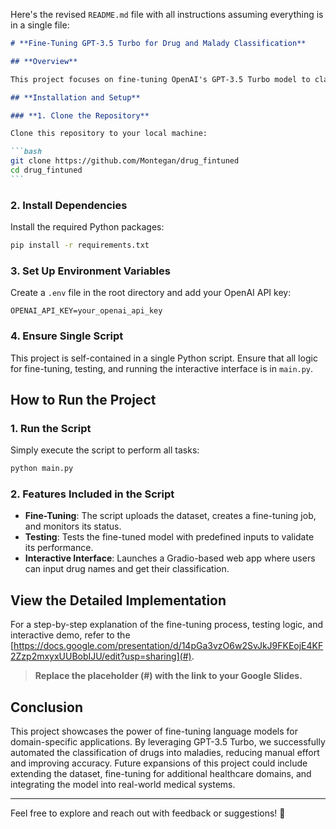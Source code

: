 Here's the revised `README.md` file with all instructions assuming everything is in a single file:

````markdown
# **Fine-Tuning GPT-3.5 Turbo for Drug and Malady Classification**

## **Overview**

This project focuses on fine-tuning OpenAI's GPT-3.5 Turbo model to classify drugs into specific medical maladies. By training the model with a domain-specific dataset, it achieves greater accuracy and relevance for use in healthcare-related applications. The goal is to automate the process of drug classification and improve decision-making efficiency.

## **Installation and Setup**

### **1. Clone the Repository**

Clone this repository to your local machine:

```bash
git clone https://github.com/Montegan/drug_fintuned
cd drug_fintuned
```
````

### **2. Install Dependencies**

Install the required Python packages:

```bash
pip install -r requirements.txt
```

### **3. Set Up Environment Variables**

Create a `.env` file in the root directory and add your OpenAI API key:

```
OPENAI_API_KEY=your_openai_api_key
```

### **4. Ensure Single Script**

This project is self-contained in a single Python script. Ensure that all logic for fine-tuning, testing, and running the interactive interface is in `main.py`.

## **How to Run the Project**

### **1. Run the Script**

Simply execute the script to perform all tasks:

```bash
python main.py
```

### **2. Features Included in the Script**

- **Fine-Tuning**: The script uploads the dataset, creates a fine-tuning job, and monitors its status.
- **Testing**: Tests the fine-tuned model with predefined inputs to validate its performance.
- **Interactive Interface**: Launches a Gradio-based web app where users can input drug names and get their classification.

## **View the Detailed Implementation**

For a step-by-step explanation of the fine-tuning process, testing logic, and interactive demo, refer to the [https://docs.google.com/presentation/d/14pGa3vzO6w2SvJkJ9FKEojE4KF2Zzp2mxyxUUBobIJU/edit?usp=sharing](#).

> **Replace the placeholder (#) with the link to your Google Slides.**

## **Conclusion**

This project showcases the power of fine-tuning language models for domain-specific applications. By leveraging GPT-3.5 Turbo, we successfully automated the classification of drugs into maladies, reducing manual effort and improving accuracy. Future expansions of this project could include extending the dataset, fine-tuning for additional healthcare domains, and integrating the model into real-world medical systems.

---

Feel free to explore and reach out with feedback or suggestions! 🚀

```

```
